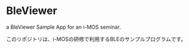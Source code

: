 BleViewer
=========

a BleViewer Sample App for an i-MOS seminar.

このリポジトリは、i-MOSの研修で利用するBLEのサンプルプログラムです。

